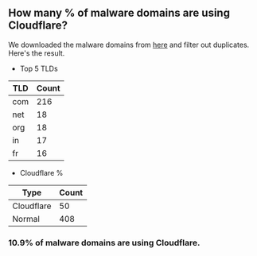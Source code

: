 ## How many % of malware domains are using Cloudflare?


We downloaded the malware domains from [here](https://urlhaus.abuse.ch) and filter out duplicates.
Here's the result.


[//]: # (start replacement)


- Top 5 TLDs

| TLD | Count |
| --- | --- |
| com | 216 |
| net | 18 |
| org | 18 |
| in | 17 |
| fr | 16 |


- Cloudflare %

| Type | Count |
| --- | --- |
| Cloudflare | 50 |
| Normal | 408 |


### 10.9% of malware domains are using Cloudflare.
